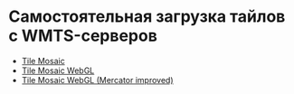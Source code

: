 # Самостоятельная загрузка тайлов с WMTS-серверов

- [Tile Mosaic](./lite-map/custom_map)	
- [Tile Mosaic WebGL](./lite-map/custom_map_webgl)	
- [Tile Mosaic WebGL (Mercator improved)](./lite-map/geoclass_webgl)	 
